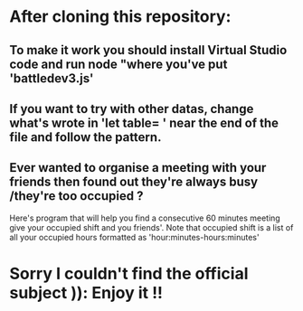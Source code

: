 # After cloning this repository:
## To make it work you should install Virtual Studio code and run node "where you've put 'battledev3.js'

## If you want to try with other datas, change what's wrote in  'let table= ' near the end of the file and follow the pattern.


## Ever wanted to organise a meeting with your friends then found out they're always busy /they're too occupied ? 
Here's program that will help you find a consecutive 60 minutes meeting give your occupied shift and you friends'.
Note that occupied shift is a list of all your occupied hours formatted as 'hour:minutes-hours:minutes'

# Sorry I couldn't find the official subject )): Enjoy it !!
